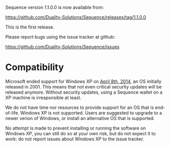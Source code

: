 Sequence version 1.1.0.0 is now available from:

  <https://github.com/Duality-Solutions/Sequence/releases/tag/1.1.0.0>

This is the first release.

Please report bugs using the issue tracker at github:

  <https://github.com/Duality-Solutions/Sequence/issues>


Compatibility
==============

Microsoft ended support for Windows XP on [April 8th, 2014](https://www.microsoft.com/en-us/WindowsForBusiness/end-of-xp-support),
an OS initially released in 2001. This means that not even critical security
updates will be released anymore. Without security updates, using a Sequence
wallet on a XP machine is irresponsible at least.

We do not have time nor resources to provide support for an OS that is
end-of-life. Windows XP is not supported. Users are
suggested to upgrade to a newer verion of Windows, or install an alternative OS
that is supported.

No attempt is made to prevent installing or running the software on Windows XP,
you can still do so at your own risk, but do not expect it to work: do not
report issues about Windows XP to the issue tracker.

